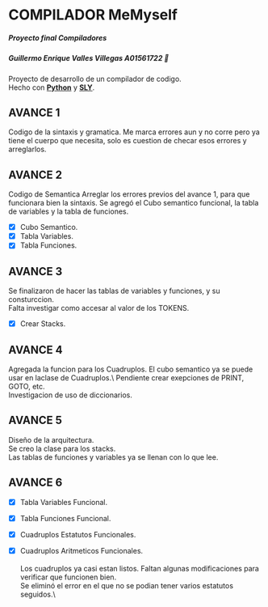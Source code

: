 # COMPILADOR MeMyself     
##### *Proyecto final Compiladores*
##### Guillermo Enrique Valles Villegas A01561722 :pizza:

Proyecto de desarrollo de un compilador de codigo.\
Hecho con **[Python](https://www.python.org)** y **[SLY](https://sly.readthedocs.io/en/latest/sly.html)**.

## AVANCE 1 
Codigo de la sintaxis y gramatica.
Me marca errores aun y no corre pero ya tiene el cuerpo que necesita,
solo es cuestion de checar esos errores y arreglarlos.

## AVANCE 2
Codigo de Semantica
Arreglar los errores previos del avance 1, para que funcionara bien la sintaxis.
Se agregó el Cubo semantico funcional, la tabla de variables y la tabla de funciones.
- [x] Cubo Semantico.
- [x] Tabla Variables.
- [x] Tabla Funciones.

## AVANCE 3
Se finalizaron de hacer las tablas de variables y funciones, y su consturccion.\
Falta investigar como accesar al valor de los TOKENS.
- [x] Crear Stacks.

## AVANCE 4
Agregada la funcion para los Cuadruplos.
El cubo semantico ya se puede usar en laclase de Cuadruplos.\ 
Pendiente crear exepciones de PRINT, GOTO, etc.\
Investigacion de uso de diccionarios.

## AVANCE 5
Diseño de la arquitectura.\
Se creo la clase para los stacks.\
Las tablas de funciones y variables ya se llenan con lo que lee.

## AVANCE 6
- [x] Tabla Variables Funcional.
- [x] Tabla Funciones Funcional.
- [x] Cuadruplos Estatutos Funcionales.
- [x] Cuadruplos Aritmeticos Funcionales.\
\
Los cuadruplos ya casi estan listos. Faltan algunas modificaciones para verificar que funcionen bien.\
Se eliminó el error en el que no se podian tener varios estatutos seguidos.\

